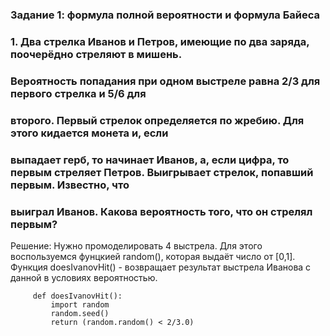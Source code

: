 ###  Задание 1: формула полной вероятности и формула Байеса

###  1. Два стрелка Иванов и Петров, имеющие по два заряда, поочерёдно стреляют в мишень.
###     Вероятность попадания при одном выстреле равна 2/3 для первого стрелка и 5/6 для
###     второго. Первый стрелок определяется по жребию. Для этого кидается монета и, если
###     выпадает герб, то начинает Иванов, а, если цифра, то первым стреляет Петров. Выигрывает стрелок, попавший первым. Известно, что
###     выиграл Иванов. Какова вероятность того, что он стрелял первым?

Решение: Нужно промоделировать 4 выстрела. Для этого воспользуемся фунцкией random(), которая выдаёт число от [0,1]. 
         Функция doesIvanovHit() - возвращает результат выстрела Иванова с данной в условиях вероятностью.
        
         def doesIvanovHit():
             import random
             random.seed()
             return (random.random() < 2/3.0)

         
